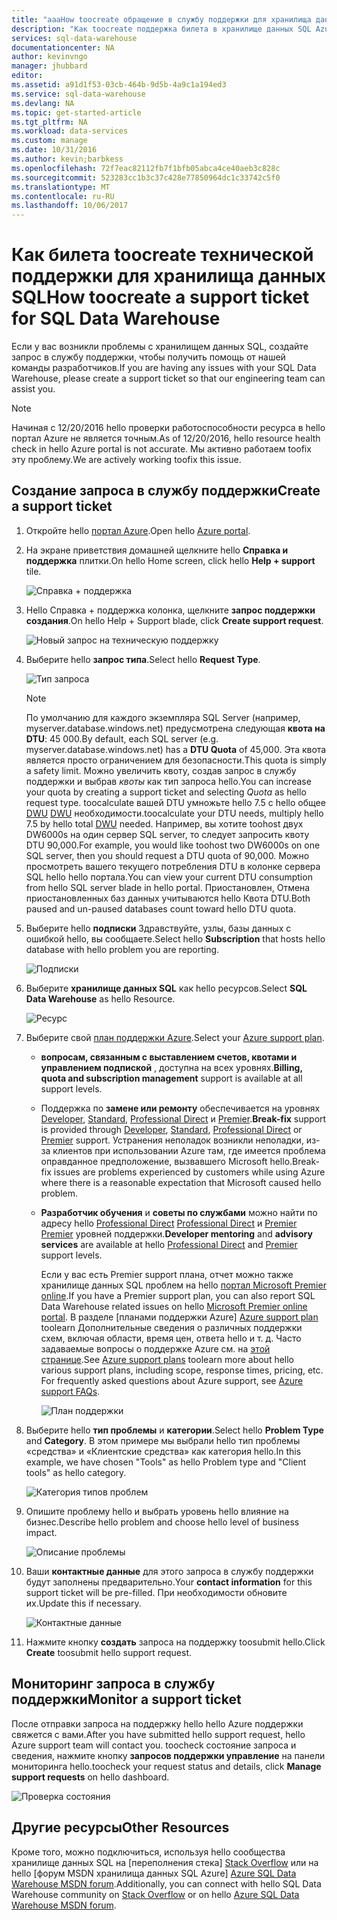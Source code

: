 ```yaml
---
title: "aaaHow toocreate обращение в службу поддержки для хранилища данных SQL | Документы Microsoft"
description: "Как toocreate поддержка билета в хранилище данных SQL Azure."
services: sql-data-warehouse
documentationcenter: NA
author: kevinvngo
manager: jhubbard
editor: 
ms.assetid: a91d1f53-03cb-464b-9d5b-4a9c1a194ed3
ms.service: sql-data-warehouse
ms.devlang: NA
ms.topic: get-started-article
ms.tgt_pltfrm: NA
ms.workload: data-services
ms.custom: manage
ms.date: 10/31/2016
ms.author: kevin;barbkess
ms.openlocfilehash: 72f7eac82112fb7f1bfb05abca4ce40aeb3c828c
ms.sourcegitcommit: 523283cc1b3c37c428e77850964dc1c33742c5f0
ms.translationtype: MT
ms.contentlocale: ru-RU
ms.lasthandoff: 10/06/2017
---
```

# <a name="how-toocreate-a-support-ticket-for-sql-data-warehouse"></a><span data-ttu-id="ca2d9-103">Как билета toocreate технической поддержки для хранилища данных SQL</span><span class="sxs-lookup"><span data-stu-id="ca2d9-103">How toocreate a support ticket for SQL Data Warehouse</span></span>
<span data-ttu-id="ca2d9-104">Если у вас возникли проблемы с хранилищем данных SQL, создайте запрос в службу поддержки, чтобы получить помощь от нашей команды разработчиков.</span><span class="sxs-lookup"><span data-stu-id="ca2d9-104">If you are having any issues with your SQL Data Warehouse, please create a support ticket so that our engineering team can assist you.</span></span>

> [!NOTE] 
> <span data-ttu-id="ca2d9-105">Начиная с 12/20/2016 hello проверки работоспособности ресурса в hello портал Azure не является точным.</span><span class="sxs-lookup"><span data-stu-id="ca2d9-105">As of 12/20/2016, hello resource health check in hello Azure portal is not accurate.</span></span> <span data-ttu-id="ca2d9-106">Мы активно работаем toofix эту проблему.</span><span class="sxs-lookup"><span data-stu-id="ca2d9-106">We are actively working toofix this issue.</span></span> 


## <a name="create-a-support-ticket"></a><span data-ttu-id="ca2d9-107">Создание запроса в службу поддержки</span><span class="sxs-lookup"><span data-stu-id="ca2d9-107">Create a support ticket</span></span>
1. <span data-ttu-id="ca2d9-108">Откройте hello [портал Azure][Azure portal].</span><span class="sxs-lookup"><span data-stu-id="ca2d9-108">Open hello [Azure portal][Azure portal].</span></span>
2. <span data-ttu-id="ca2d9-109">На экране приветствия домашней щелкните hello **Справка и поддержка** плитки.</span><span class="sxs-lookup"><span data-stu-id="ca2d9-109">On hello Home screen, click hello **Help + support** tile.</span></span>
   
    ![Справка + поддержка](./media/sql-data-warehouse-get-started-create-support-ticket/help-support.png)
3. <span data-ttu-id="ca2d9-111">Hello Справка + поддержка колонка, щелкните **запрос поддержки создания**.</span><span class="sxs-lookup"><span data-stu-id="ca2d9-111">On hello Help + Support blade, click **Create support request**.</span></span>
   
    ![Новый запрос на техническую поддержку](./media/sql-data-warehouse-get-started-create-support-ticket/create-support-request.png)
   
    <a name="request-quota-change"></a> 
4. <span data-ttu-id="ca2d9-113">Выберите hello **запрос типа**.</span><span class="sxs-lookup"><span data-stu-id="ca2d9-113">Select hello **Request Type**.</span></span>
   
    ![Тип запроса](./media/sql-data-warehouse-get-started-create-support-ticket/request-type.png)
   
   > [!NOTE]
   > <span data-ttu-id="ca2d9-115">По умолчанию для каждого экземпляра SQL Server (например, myserver.database.windows.net) предусмотрена следующая **квота на DTU**: 45 000.</span><span class="sxs-lookup"><span data-stu-id="ca2d9-115">By default, each SQL server (e.g. myserver.database.windows.net) has a **DTU Quota** of 45,000.</span></span> <span data-ttu-id="ca2d9-116">Эта квота является просто ограничением для безопасности.</span><span class="sxs-lookup"><span data-stu-id="ca2d9-116">This quota is simply a safety limit.</span></span> <span data-ttu-id="ca2d9-117">Можно увеличить квоту, создав запрос в службу поддержки и выбрав *квоты* как тип запроса hello.</span><span class="sxs-lookup"><span data-stu-id="ca2d9-117">You can increase your quota by creating a support ticket and selecting *Quota* as hello request type.</span></span> <span data-ttu-id="ca2d9-118">toocalculate вашей DTU умножьте hello 7.5 с hello общее [DWU] [ DWU] необходимости.</span><span class="sxs-lookup"><span data-stu-id="ca2d9-118">toocalculate your DTU needs, multiply hello 7.5 by hello total [DWU][DWU] needed.</span></span> <span data-ttu-id="ca2d9-119">Например, вы хотите toohost двух DW6000s на один сервер SQL server, то следует запросить квоту DTU 90,000.</span><span class="sxs-lookup"><span data-stu-id="ca2d9-119">For example, you would like toohost two DW6000s on one SQL server, then you should request a DTU quota of 90,000.</span></span>  <span data-ttu-id="ca2d9-120">Можно просмотреть вашего текущего потребления DTU в колонке сервера SQL hello hello портала.</span><span class="sxs-lookup"><span data-stu-id="ca2d9-120">You can view your current DTU consumption from hello SQL server blade in hello portal.</span></span> <span data-ttu-id="ca2d9-121">Приостановлен, Отмена приостановленных баз данных учитываются hello Квота DTU.</span><span class="sxs-lookup"><span data-stu-id="ca2d9-121">Both paused and un-paused databases count toward hello DTU quota.</span></span> 
   > 
   > 
5. <span data-ttu-id="ca2d9-122">Выберите hello **подписки** Здравствуйте, узлы, базы данных с ошибкой hello, вы сообщаете.</span><span class="sxs-lookup"><span data-stu-id="ca2d9-122">Select hello **Subscription** that hosts hello database with hello problem you are reporting.</span></span>
   
    ![Подписки](./media/sql-data-warehouse-get-started-create-support-ticket/subscription.png)
6. <span data-ttu-id="ca2d9-124">Выберите **хранилище данных SQL** как hello ресурсов.</span><span class="sxs-lookup"><span data-stu-id="ca2d9-124">Select **SQL Data Warehouse** as hello Resource.</span></span>
   
    ![Ресурс](./media/sql-data-warehouse-get-started-create-support-ticket/resource.png)
7. <span data-ttu-id="ca2d9-126">Выберите свой [план поддержки Azure][Azure support plan].</span><span class="sxs-lookup"><span data-stu-id="ca2d9-126">Select your [Azure support plan][Azure support plan].</span></span>
   
   * <span data-ttu-id="ca2d9-127">**вопросам, связанным с выставлением счетов, квотами и управлением подпиской** , доступна на всех уровнях.</span><span class="sxs-lookup"><span data-stu-id="ca2d9-127">**Billing, quota and subscription management** support is available at all support levels.</span></span>
   * <span data-ttu-id="ca2d9-128">Поддержка по **замене или ремонту** обеспечивается на уровнях [Developer][Developer], [Standard][Standard], [Professional Direct][Professional Direct] и [Premier][Premier].</span><span class="sxs-lookup"><span data-stu-id="ca2d9-128">**Break-fix** support is provided through [Developer][Developer], [Standard][Standard], [Professional Direct][Professional Direct] or [Premier][Premier] support.</span></span> <span data-ttu-id="ca2d9-129">Устранения неполадок возникли неполадки, из-за клиентов при использовании Azure там, где имеется проблема оправданное предположение, вызвавшего Microsoft hello.</span><span class="sxs-lookup"><span data-stu-id="ca2d9-129">Break-fix issues are problems experienced by customers while using Azure where there is a reasonable expectation that Microsoft caused hello problem.</span></span>
   * <span data-ttu-id="ca2d9-130">**Разработчик обучения** и **советы по службами** можно найти по адресу hello [Professional Direct] [ Professional Direct] и [Premier] [ Premier] уровней поддержки.</span><span class="sxs-lookup"><span data-stu-id="ca2d9-130">**Developer mentoring** and **advisory services** are available at hello [Professional Direct][Professional Direct] and [Premier][Premier] support levels.</span></span> 
     
     <span data-ttu-id="ca2d9-131">Если у вас есть Premier support плана, отчет можно также хранилище данных SQL проблем на hello [портал Microsoft Premier online][Microsoft Premier online portal].</span><span class="sxs-lookup"><span data-stu-id="ca2d9-131">If you have a Premier support plan, you can also report SQL Data Warehouse related issues on hello [Microsoft Premier online portal][Microsoft Premier online portal].</span></span>  <span data-ttu-id="ca2d9-132">В разделе [планами поддержки Azure] [ Azure support plan] toolearn Дополнительные сведения о различных поддержки схем, включая области, время цен, ответа hello и т. д.  Часто задаваемые вопросы о поддержке Azure см. на [этой странице][Azure support FAQs].</span><span class="sxs-lookup"><span data-stu-id="ca2d9-132">See [Azure support plans][Azure support plan] toolearn more about hello various support plans, including scope, response times, pricing, etc.  For frequently asked questions about Azure support, see [Azure support FAQs][Azure support FAQs].</span></span>  
     
     ![План поддержки](./media/sql-data-warehouse-get-started-create-support-ticket/support-plan.png)
8. <span data-ttu-id="ca2d9-134">Выберите hello **тип проблемы** и **категории**.</span><span class="sxs-lookup"><span data-stu-id="ca2d9-134">Select hello **Problem Type** and **Category**.</span></span> <span data-ttu-id="ca2d9-135">В этом примере мы выбрали hello тип проблемы «средства» и «Клиентские средства» как категория hello.</span><span class="sxs-lookup"><span data-stu-id="ca2d9-135">In this example, we have chosen "Tools" as hello Problem type and "Client tools" as hello category.</span></span> 
   
    ![Категория типов проблем](./media/sql-data-warehouse-get-started-create-support-ticket/problem-type-category.png)
9. <span data-ttu-id="ca2d9-137">Опишите проблему hello и выбрать уровень hello влияние на бизнес.</span><span class="sxs-lookup"><span data-stu-id="ca2d9-137">Describe hello problem and choose hello level of business impact.</span></span>
   
    ![Описание проблемы](./media/sql-data-warehouse-get-started-create-support-ticket/problem-description.png)
10. <span data-ttu-id="ca2d9-139">Ваши **контактные данные** для этого запроса в службу поддержки будут заполнены предварительно.</span><span class="sxs-lookup"><span data-stu-id="ca2d9-139">Your **contact information** for this support ticket will be pre-filled.</span></span> <span data-ttu-id="ca2d9-140">При необходимости обновите их.</span><span class="sxs-lookup"><span data-stu-id="ca2d9-140">Update this if necessary.</span></span>
    
    ![Контактные данные](./media/sql-data-warehouse-get-started-create-support-ticket/contact-info.png)
11. <span data-ttu-id="ca2d9-142">Нажмите кнопку **создать** запроса на поддержку toosubmit hello.</span><span class="sxs-lookup"><span data-stu-id="ca2d9-142">Click **Create** toosubmit hello support request.</span></span>

## <a name="monitor-a-support-ticket"></a><span data-ttu-id="ca2d9-143">Мониторинг запроса в службу поддержки</span><span class="sxs-lookup"><span data-stu-id="ca2d9-143">Monitor a support ticket</span></span>
<span data-ttu-id="ca2d9-144">После отправки запроса на поддержку hello hello Azure поддержки свяжется с вами.</span><span class="sxs-lookup"><span data-stu-id="ca2d9-144">After you have submitted hello support request, hello Azure support team will contact you.</span></span> <span data-ttu-id="ca2d9-145">toocheck состояние запроса и сведения, нажмите кнопку **запросов поддержки управление** на панели мониторинга hello.</span><span class="sxs-lookup"><span data-stu-id="ca2d9-145">toocheck your request status and details, click **Manage support requests** on hello dashboard.</span></span>

![Проверка состояния](./media/sql-data-warehouse-get-started-create-support-ticket/check-status.png)

## <a name="other-resources"></a><span data-ttu-id="ca2d9-147">Другие ресурсы</span><span class="sxs-lookup"><span data-stu-id="ca2d9-147">Other Resources</span></span>
<span data-ttu-id="ca2d9-148">Кроме того, можно подключиться, используя hello сообщества хранилище данных SQL на [переполнения стека] [ Stack Overflow] или на hello [форум MSDN хранилища данных SQL Azure] [ Azure SQL Data Warehouse MSDN forum].</span><span class="sxs-lookup"><span data-stu-id="ca2d9-148">Additionally, you can connect with hello SQL Data Warehouse community on [Stack Overflow][Stack Overflow] or on hello [Azure SQL Data Warehouse MSDN forum][Azure SQL Data Warehouse MSDN forum].</span></span>

<!--Image references--> 

<!--Article references--> 
[DWU]: ./sql-data-warehouse-overview-what-is.md

<!--MSDN references--> 

<!--Other web references--> 
[Azure portal]: https://portal.azure.com/
[Azure support plan]: https://azure.microsoft.com/support/plans/?WT.mc_id=Support_Plan_510979/  
[Developer]: https://azure.microsoft.com/support/plans/developer/  
[Standard]: https://azure.microsoft.com/support/plans/standard/  
[Professional Direct]: https://azure.microsoft.com/support/plans/prodirect/  
[Premier]: https://azure.microsoft.com/support/plans/premier/  
[Azure support FAQs]: https://azure.microsoft.com/support/faq/
[Microsoft Premier online portal]: https://premier.microsoft.com/
[Stack Overflow]: https://stackoverflow.com/questions/tagged/azure-sqldw/
[Azure SQL Data Warehouse MSDN forum]: https://social.msdn.microsoft.com/Forums/home?forum=AzureSQLDataWarehouse/

